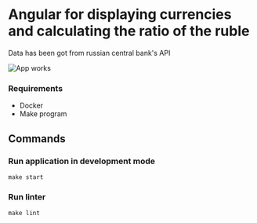 # Angular for displaying currencies and calculating the ratio of the ruble
Data has been got from russian central bank's API

![App works](https://github.com/vladislav1923/cnc/actions/workflows/push-check.yml/badge.svg)

### Requirements
- Docker
- Make program

## Commands

### Run application in development mode
`make start`

### Run linter
`make lint`
